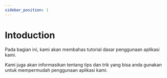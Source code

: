 ```yaml
---
sidebar_position: 1
---
```


# Intoduction

Pada bagian ini, kami akan membahas tutorial dasar penggunaan aplikasi kami.

Kami juga akan informasikan tentang tips dan trik yang bisa anda gunakan untuk mempermudah penggunaan aplikasi kami.